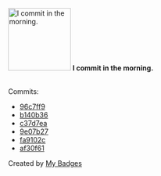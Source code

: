 <img src="https://github.com/my-badges/my-badges/blob/master/src/all-badges/time-of-commit/morning-commits.png?raw=true" alt="I commit in the morning." title="I commit in the morning." width="128">
<strong>I commit in the morning.</strong>
<br><br>

Commits:

- <a href="https://github.com/p0dalirius/goLAPS/commit/96c7ff9924f2b415b43580b127b67cb05b065418">96c7ff9</a>
- <a href="https://github.com/p0dalirius/Joomla-1.6-1.7-2.5-Privilege-Escalation-Vulnerability/commit/b140b36cbd7445ed053e882300575fc84d998374">b140b36</a>
- <a href="https://github.com/p0dalirius/Joomla-1.6-1.7-2.5-Privilege-Escalation-Vulnerability/commit/c37d7ea45759fc700ee8f145f72161e1d335ff76">c37d7ea</a>
- <a href="https://github.com/p0dalirius/Joomla-1.6-1.7-2.5-Privilege-Escalation-Vulnerability/commit/9e07b27c9dc2428b606789d6a03f8af94caa1252">9e07b27</a>
- <a href="https://github.com/p0dalirius/Joomla-1.6-1.7-2.5-Privilege-Escalation-Vulnerability/commit/fa9102c728f4cd6b2ded11a351f6745d11c32241">fa9102c</a>
- <a href="https://github.com/p0dalirius/AccountShadowTakeover/commit/af30f61f51d4213c967afc0a3ad67f6efd7cff38">af30f61</a>


Created by <a href="https://github.com/my-badges/my-badges">My Badges</a>